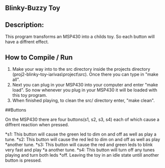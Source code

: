 ## Blinky-Buzzy Toy

## Description:

This program transforms an MSP430 into a childs toy. So each button will have
a diffrent effect. 

## How to Compile / Run 

1. Make your way into to the src directory inside the projects directory
(proj2-blinky-toy-iarivas\project\src\). Once there you can type in "make all".
2. Next you can plug in your MSP430 into your computer and enter "make load".
So now whenever you plug in your MSP430 it will be loaded with this toy program.
3. When finished playing, to clean the src/ directory enter, "make clean".

##Buttons

On the MSP430 there are four buttons(s1, s2, s3, s4) each of which cause a diffrent reaction
when pressed.

*s1: This button will cause the green led to dim on and off as well as play a tune.
*s2: This button will cause the red led to dim on and off as well as play
*another tune.
*s3: This button will cause the red and green leds to blink very fast and play
*a another tune.
*s4: This button will turn off any tunes playing and turn both leds
*off. Leaving the toy in an idle state untill another button is pressed.









